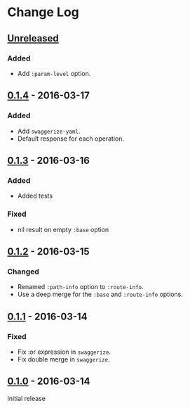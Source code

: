 # Change Log


## [Unreleased]
### Added
- Add `:param-level` option.


## [0.1.4] - 2016-03-17
### Added
- Add `swaggerize-yaml`.
- Default response for each operation.


## [0.1.3] - 2016-03-16
### Added
- Added tests

### Fixed
- nil result on empty `:base` option


## [0.1.2] - 2016-03-15
### Changed
- Renamed `:path-info` option to `:route-info`.
- Use a deep merge for the `:base` and `:route-info` options.


## [0.1.1] - 2016-03-14
### Fixed
- Fix :or expression in `swaggerize`.
- Fix double merge in `swaggerize`.


## [0.1.0] - 2016-03-14
Initial release

[Unreleased]: https://github.com/aroemers/sibiro-swagger/compare/v0.1.4...HEAD
[0.1.4]: https://github.com/aroemers/sibiro-swagger/compare/v0.1.3...v0.1.4
[0.1.3]: https://github.com/aroemers/sibiro-swagger/compare/v0.1.2...v0.1.3
[0.1.2]: https://github.com/aroemers/sibiro-swagger/compare/v0.1.1...v0.1.2
[0.1.1]: https://github.com/aroemers/sibiro-swagger/compare/v0.1.0...v0.1.1
[0.1.0]: https://github.com/aroemers/sibiro-swagger/compare/v0.1.0
